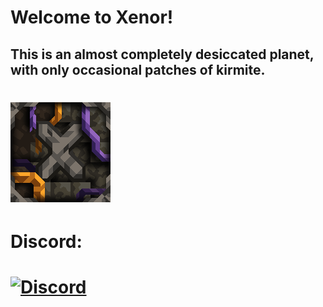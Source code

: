 # Welcome to Xenor! 
## This is an almost completely desiccated planet, with only occasional patches of kirmite.
# ![img-icon.png](/assets/icon.png)

# Discord:
# [![Discord](https://img.shields.io/discord/1387842523015282728?style=for-the-badge&color=382c52&logo=discord&label=Xenrose|Main)](https://discord.gg/KuexqAakdg)
